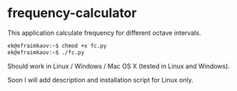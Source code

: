 # frequency-calculator

This application calculate frequency for different octave intervals.

```sh
ek@efraimkaov:~$ chmod +x fc.py
ek@efraimkaov:~$ ./fc.py
```

Should work in Linux / Windows / Mac OS X (tested in Linux and Windows).

Soon I will add description and installation script for Linux only.

